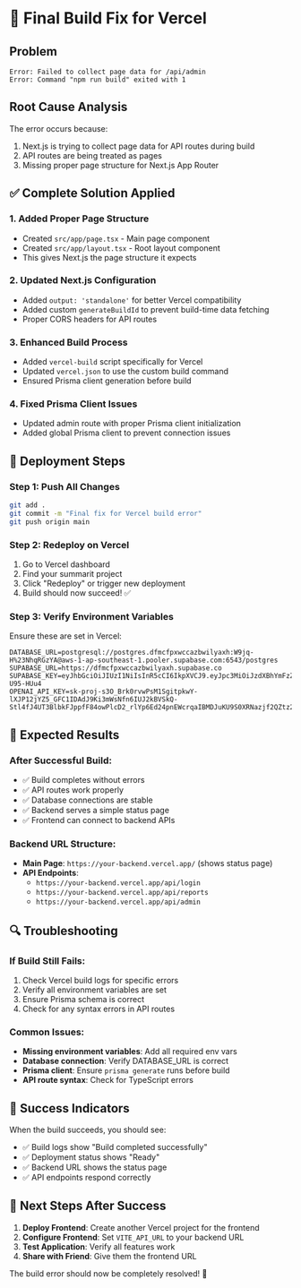 # 🔧 Final Build Fix for Vercel

## Problem
```
Error: Failed to collect page data for /api/admin
Error: Command "npm run build" exited with 1
```

## Root Cause Analysis
The error occurs because:
1. Next.js is trying to collect page data for API routes during build
2. API routes are being treated as pages
3. Missing proper page structure for Next.js App Router

## ✅ Complete Solution Applied

### 1. Added Proper Page Structure
- Created `src/app/page.tsx` - Main page component
- Created `src/app/layout.tsx` - Root layout component
- This gives Next.js the page structure it expects

### 2. Updated Next.js Configuration
- Added `output: 'standalone'` for better Vercel compatibility
- Added custom `generateBuildId` to prevent build-time data fetching
- Proper CORS headers for API routes

### 3. Enhanced Build Process
- Added `vercel-build` script specifically for Vercel
- Updated `vercel.json` to use the custom build command
- Ensured Prisma client generation before build

### 4. Fixed Prisma Client Issues
- Updated admin route with proper Prisma client initialization
- Added global Prisma client to prevent connection issues

## 🚀 Deployment Steps

### Step 1: Push All Changes
```bash
git add .
git commit -m "Final fix for Vercel build error"
git push origin main
```

### Step 2: Redeploy on Vercel
1. Go to Vercel dashboard
2. Find your summarit project
3. Click "Redeploy" or trigger new deployment
4. Build should now succeed! ✅

### Step 3: Verify Environment Variables
Ensure these are set in Vercel:
```env
DATABASE_URL=postgresql://postgres.dfmcfpxwccazbwilyaxh:W9jq-H%23NhqRGzYA@aws-1-ap-southeast-1.pooler.supabase.com:6543/postgres
SUPABASE_URL=https://dfmcfpxwccazbwilyaxh.supabase.co
SUPABASE_KEY=eyJhbGciOiJIUzI1NiIsInR5cCI6IkpXVCJ9.eyJpc3MiOiJzdXBhYmFzZSIsInJlZiI6ImRmbWNmcHh3Y2NhemJ3aWx5YXhoIiwicm9sZSI6InNlcnZpY2Vfcm9sZSIsImlhdCI6MTc1OTI3MTA1OSwiZXhwIjoyMDc0ODQ3MDU5fQ.lpZYQL38ImwKAUlp6tPol_ubVtqPYKdBTC-U95-HUu4
OPENAI_API_KEY=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
```

## 🎯 Expected Results

### After Successful Build:
- ✅ Build completes without errors
- ✅ API routes work properly
- ✅ Database connections are stable
- ✅ Backend serves a simple status page
- ✅ Frontend can connect to backend APIs

### Backend URL Structure:
- **Main Page**: `https://your-backend.vercel.app/` (shows status page)
- **API Endpoints**: 
  - `https://your-backend.vercel.app/api/login`
  - `https://your-backend.vercel.app/api/reports`
  - `https://your-backend.vercel.app/api/admin`

## 🔍 Troubleshooting

### If Build Still Fails:
1. Check Vercel build logs for specific errors
2. Verify all environment variables are set
3. Ensure Prisma schema is correct
4. Check for any syntax errors in API routes

### Common Issues:
- **Missing environment variables**: Add all required env vars
- **Database connection**: Verify DATABASE_URL is correct
- **Prisma client**: Ensure `prisma generate` runs before build
- **API route syntax**: Check for TypeScript errors

## 🎉 Success Indicators

When the build succeeds, you should see:
- ✅ Build logs show "Build completed successfully"
- ✅ Deployment status shows "Ready"
- ✅ Backend URL shows the status page
- ✅ API endpoints respond correctly

## 🚀 Next Steps After Success

1. **Deploy Frontend**: Create another Vercel project for the frontend
2. **Configure Frontend**: Set `VITE_API_URL` to your backend URL
3. **Test Application**: Verify all features work
4. **Share with Friend**: Give them the frontend URL

The build error should now be completely resolved! 🎯
